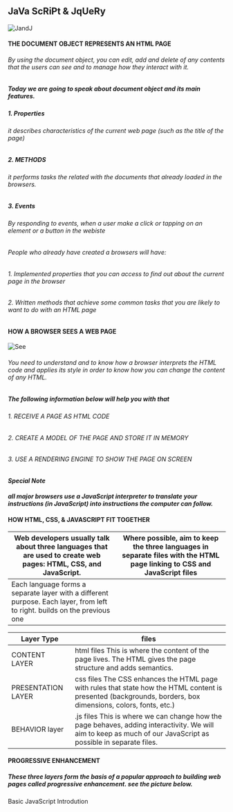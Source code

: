 ## JaVa ScRiPt & JqUeRy

![JandJ](https://cdn.neow.in/news/images/uploaded/2018/12/1544525547_javascript_jquery_story.jpg)

#### THE DOCUMENT OBJECT REPRESENTS AN HTML PAGE
###### By using the document object, you can edit, add and delete of any contents that the users can see and to manage how they interact with it.

##### Today we are going to speak about document object and its main features.
##### 1. Properties
###### it describes characteristics of the current web page (such as the title of the page)

##### 2. METHODS
###### it performs tasks the related with the documents that already loaded in the browsers.

##### 3. Events
######   By responding to events, when a user make a click or tapping on an element or a button in the webiste

###### People who already have created a browsers will have:
###### 1. Implemented properties that you can access to find out about the current page in the browser
###### 2. Written methods that achieve some common tasks that you are likely to want to do with an HTML page 

#### HOW A BROWSER SEES A WEB PAGE 

![See](https://image.shutterstock.com/image-vector/design-eyes-looking-illustration-260nw-1687044949.jpg)

###### You need to understand and to know how a browser interprets the HTML code and applies its style in order to know how you can change the content of any HTML.

##### The following information below will help you with that

###### 1. RECEIVE A PAGE AS HTML CODE 
###### 2. CREATE A MODEL OF THE PAGE AND STORE IT IN MEMORY
###### 3. USE A RENDERING ENGINE TO SHOW THE PAGE ON SCREEN 

#### *Special Note*
#### *all major browsers use a JavaScript interpreter to translate your instructions (in JavaScript) into instructions the computer can follow.* 

#### HOW HTML, CSS, & JAVASCRIPT FIT TOGETHER

Web developers usually talk about three languages that are used to create web pages: HTML, CSS, and JavaScript. | Where possible, aim to keep the three languages in separate files with the HTML page linking to CSS and JavaScript files   
 ---------|-----------|
Each language forms a separate layer with a different purpose. Each layer, from left to right. builds on the previous one |

Layer Type | files
------- | --------
CONTENT LAYER | html files This is where the content of the page lives. The HTML gives the page structure and adds semantics.
PRESENTATION LAYER | css files The CSS enhances the HTML page with rules that state how the HTML content is presented (backgrounds, borders, box dimensions, colors, fonts, etc.)
BEHAVIOR layer| .js files This is where we can change how the page behaves, adding interactivity. We will aim to keep as much of our JavaScript as possible in separate files. 

#### PROGRESSIVE ENHANCEMENT
##### These three layers form the basis of a popular approach to building web pages called progressive enhancement. see the picture below.




Basic JavaScript Introdution





